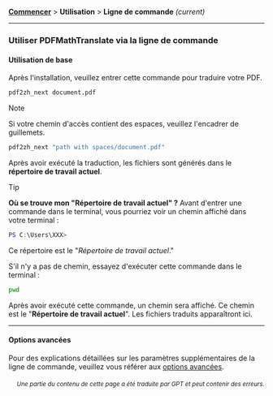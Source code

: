 [**Commencer**](./getting-started.md) > **Utilisation** > **Ligne de commande** _(current)_

---

### Utiliser PDFMathTranslate via la ligne de commande

#### Utilisation de base

Après l'installation, veuillez entrer cette commande pour traduire votre PDF.

```bash
pdf2zh_next document.pdf
```

> [!NOTE]
> 
> Si votre chemin d'accès contient des espaces, veuillez l'encadrer de guillemets.
> 
> ```bash
> pdf2zh_next "path with spaces/document.pdf"
> ```

Après avoir exécuté la traduction, les fichiers sont générés dans le **répertoire de travail actuel**.

> [!TIP]
> **Où se trouve mon "Répertoire de travail actuel" ?**
> Avant d'entrer une commande dans le terminal, vous pourriez voir un chemin affiché dans votre terminal :
> 
> ```powershell
> PS C:\Users\XXX>
> ```
> 
> Ce répertoire est le "*Répertoire de travail actuel*."
> 
> S'il n'y a pas de chemin, essayez d'exécuter cette commande dans le terminal :
> 
> ```bash
> pwd
> ```
> 
> Après avoir exécuté cette commande, un chemin sera affiché. Ce chemin est le "**Répertoire de travail actuel**". Les fichiers traduits apparaîtront ici.

---

#### Options avancées

Pour des explications détaillées sur les paramètres supplémentaires de la ligne de commande, veuillez vous référer aux [options avancées](./../advanced/advanced.md).

<div align="right"> 
<h6><small>Une partie du contenu de cette page a été traduite par GPT et peut contenir des erreurs.</small></h6>